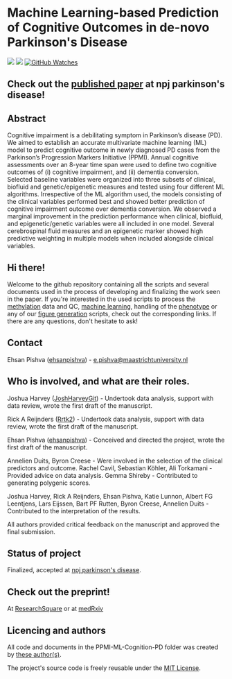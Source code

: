 # Machine Learning-based Prediction of Cognitive Outcomes in de-novo Parkinson's Disease

[![](https://img.shields.io/badge/Status-Published-green)](https://www.nature.com/articles/s41531-022-00409-5)
[![](https://img.shields.io/badge/Repository%20license-MIT-green)](https://github.com/Rrtk2/PPMI-ML-Cognition-PD/blob/master/LICENSE.md) 
[![GitHub Watches](https://img.shields.io/github/watchers/Rrtk2/PPMI-ML-Cognition-PD.svg?style=social&label=Watch&maxAge=2592000)](https://github.com/Rrtk2/PPMI-ML-Cognition-PD/watchers) 


## Check out the [published paper](https://www.nature.com/articles/s41531-022-00409-5) at npj parkinson's disease!


## Abstract
Cognitive impairment is a debilitating symptom in Parkinson’s disease (PD). We aimed to establish an accurate multivariate machine learning (ML) model to predict cognitive outcome in newly diagnosed PD cases from the Parkinson’s Progression Markers Initiative (PPMI). Annual cognitive assessments over an 8-year time span were used to define two cognitive outcomes of (i) cognitive impairment, and (ii) dementia conversion. Selected baseline variables were organized into three subsets of clinical, biofluid and genetic/epigenetic measures and tested using four different ML algorithms. Irrespective of the ML algorithm used, the models consisting of the clinical variables performed best and showed better prediction of cognitive impairment outcome over dementia conversion. We observed a marginal improvement in the prediction performance when clinical, biofluid, and epigenetic/genetic variables were all included in one model. Several cerebrospinal fluid measures and an epigenetic marker showed high predictive weighting in multiple models when included alongside clinical variables.

## Hi there!
Welcome to the github repository containing all the scripts and several documents used in the process of developing and finalizing the work seen in the paper. If you're interested in the used scripts to process the [methylation](https://github.com/Rrtk2/PPMI-ML-Cognition-PD/tree/main/Scripts/Methylation_QC) data and QC, [machine learning](https://github.com/Rrtk2/PPMI-ML-Cognition-PD/tree/main/Scripts/Machine%20learning), handling of the [phenotype](https://github.com/Rrtk2/PPMI-ML-Cognition-PD/blob/main/Scripts/LCMM/MoCA_LCMM.R) or any of our [figure generation](https://github.com/Rrtk2/PPMI-ML-Cognition-PD/tree/main/Scripts/Plotting) scripts, check out the corresponding links. If there are any questions, don't hesitate to ask!

## Contact
Ehsan Pishva ([ehsanpishva](https://github.com/ehsanpishva)) - e.pishva@maastrichtuniversity.nl 

## Who is involved, and what are their roles.
Joshua Harvey ([JoshHarveyGit](https://github.com/JoshHarveyGit)) - Undertook data analysis, support with data review, wrote the first draft of the manuscript.

Rick A Reijnders ([Rrtk2](https://github.com/Rrtk2)) - Undertook data analysis, support with data review, wrote the first draft of the manuscript.

Ehsan Pishva ([ehsanpishva](https://github.com/ehsanpishva)) - Conceived and directed the project, wrote the first draft of the manuscript.

Annelien Duits, Byron Creese - Were involved in the selection of the clinical predictors and outcome.
Rachel Cavil, Sebastian Köhler, Ali Torkamani - Provided advice on data analysis.
Gemma Shireby - Contributed to generating polygenic scores.

Joshua Harvey, Rick A Reijnders, Ehsan Pishva, Katie Lunnon, Albert FG Leentjens, Lars Eijssen, Bart PF Rutten, Byron Creese, Annelien Duits - Contributed to the interpretation of the results. 

All authors provided critical feedback on the manuscript and approved the final submission.


## Status of project
Finalized, accepted at [npj parkinson's disease](https://www.nature.com/npjparkd/).


## Check out the preprint!
At [ResearchSquare](https://doi.org/10.21203/rs.3.rs-1321402/v1) or at [medRxiv](https://doi.org/10.1101/2022.02.02.22270300)

## Licencing and authors
All code and documents in the PPMI-ML-Cognition-PD folder was created by [these author(s)](/AUTHORS.md).

The project's source code is freely reusable under the [MIT License](/LICENSE.md).
